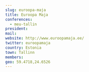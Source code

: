 ```yaml
---
slug: euroopa-maja
title: Euroopa Maja
conferences:
  - meu-tallin
president:
mail:
website: http://www.euroopamaja.ee/
twitter: euroopamaja
country: Estonia
town: Tallinn
members:
geo: 59.4718,24.6526
---
```

